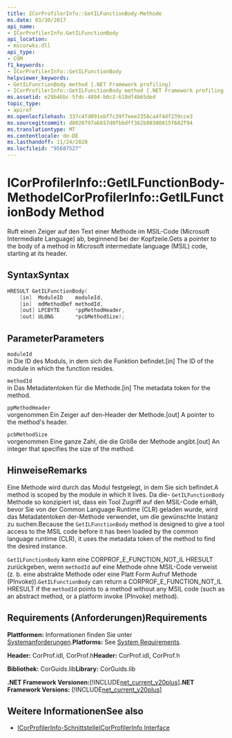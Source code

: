```yaml
---
title: ICorProfilerInfo::GetILFunctionBody-Methode
ms.date: 03/30/2017
api_name:
- ICorProfilerInfo.GetILFunctionBody
api_location:
- mscorwks.dll
api_type:
- COM
f1_keywords:
- ICorProfilerInfo::GetILFunctionBody
helpviewer_keywords:
- GetILFunctionBody method [.NET Framework profiling]
- ICorProfilerInfo::GetILFunctionBody method [.NET Framework profiling]
ms.assetid: e29b46bc-5fdc-4894-b0c2-619df4b65ded
topic_type:
- apiref
ms.openlocfilehash: 337c4fd091ebf7c39f7eee2358ca4f4df239cce3
ms.sourcegitcommit: d8020797a6657d0fbbdff362b80300815f682f94
ms.translationtype: MT
ms.contentlocale: de-DE
ms.lasthandoff: 11/24/2020
ms.locfileid: "95687527"
---
```

# <a name="icorprofilerinfogetilfunctionbody-method"></a><span data-ttu-id="32413-102">ICorProfilerInfo::GetILFunctionBody-Methode</span><span class="sxs-lookup"><span data-stu-id="32413-102">ICorProfilerInfo::GetILFunctionBody Method</span></span>

<span data-ttu-id="32413-103">Ruft einen Zeiger auf den Text einer Methode im MSIL-Code (Microsoft Intermediate Language) ab, beginnend bei der Kopfzeile.</span><span class="sxs-lookup"><span data-stu-id="32413-103">Gets a pointer to the body of a method in Microsoft intermediate language (MSIL) code, starting at its header.</span></span>  
  
## <a name="syntax"></a><span data-ttu-id="32413-104">Syntax</span><span class="sxs-lookup"><span data-stu-id="32413-104">Syntax</span></span>  
  
```cpp  
HRESULT GetILFunctionBody(  
    [in]  ModuleID    moduleId,  
    [in]  mdMethodDef methodId,  
    [out] LPCBYTE     *ppMethodHeader,  
    [out] ULONG       *pcbMethodSize);  
```  
  
## <a name="parameters"></a><span data-ttu-id="32413-105">Parameter</span><span class="sxs-lookup"><span data-stu-id="32413-105">Parameters</span></span>  

 `moduleId`  
 <span data-ttu-id="32413-106">in Die ID des Moduls, in dem sich die Funktion befindet.</span><span class="sxs-lookup"><span data-stu-id="32413-106">[in] The ID of the module in which the function resides.</span></span>  
  
 `methodId`  
 <span data-ttu-id="32413-107">in Das Metadatentoken für die Methode.</span><span class="sxs-lookup"><span data-stu-id="32413-107">[in] The metadata token for the method.</span></span>  
  
 `ppMethodHeader`  
 <span data-ttu-id="32413-108">vorgenommen Ein Zeiger auf den-Header der Methode.</span><span class="sxs-lookup"><span data-stu-id="32413-108">[out] A pointer to the method's header.</span></span>  
  
 `pcbMethodSize`  
 <span data-ttu-id="32413-109">vorgenommen Eine ganze Zahl, die die Größe der Methode angibt.</span><span class="sxs-lookup"><span data-stu-id="32413-109">[out] An integer that specifies the size of the method.</span></span>  
  
## <a name="remarks"></a><span data-ttu-id="32413-110">Hinweise</span><span class="sxs-lookup"><span data-stu-id="32413-110">Remarks</span></span>  

 <span data-ttu-id="32413-111">Eine Methode wird durch das Modul festgelegt, in dem Sie sich befindet.</span><span class="sxs-lookup"><span data-stu-id="32413-111">A method is scoped by the module in which it lives.</span></span> <span data-ttu-id="32413-112">Da die- `GetILFunctionBody` Methode so konzipiert ist, dass ein Tool Zugriff auf den MSIL-Code erhält, bevor Sie von der Common Language Runtime (CLR) geladen wurde, wird das Metadatentoken der-Methode verwendet, um die gewünschte Instanz zu suchen.</span><span class="sxs-lookup"><span data-stu-id="32413-112">Because the `GetILFunctionBody` method is designed to give a tool access to the MSIL code before it has been loaded by the common language runtime (CLR), it uses the metadata token of the method to find the desired instance.</span></span>  
  
 <span data-ttu-id="32413-113">`GetILFunctionBody` kann eine CORPROF_E_FUNCTION_NOT_IL HRESULT zurückgeben, wenn `methodId` auf eine Methode ohne MSIL-Code verweist (z. b. eine abstrakte Methode oder eine Platt Form Aufruf Methode (PInvoke)).</span><span class="sxs-lookup"><span data-stu-id="32413-113">`GetILFunctionBody` can return a CORPROF_E_FUNCTION_NOT_IL HRESULT if the `methodId` points to a method without any MSIL code (such as an abstract method, or a platform invoke (PInvoke) method).</span></span>  
  
## <a name="requirements"></a><span data-ttu-id="32413-114">Requirements (Anforderungen)</span><span class="sxs-lookup"><span data-stu-id="32413-114">Requirements</span></span>  

 <span data-ttu-id="32413-115">**Plattformen:** Informationen finden Sie unter [Systemanforderungen](../../get-started/system-requirements.md).</span><span class="sxs-lookup"><span data-stu-id="32413-115">**Platforms:** See [System Requirements](../../get-started/system-requirements.md).</span></span>  
  
 <span data-ttu-id="32413-116">**Header:** CorProf.idl, CorProf.h</span><span class="sxs-lookup"><span data-stu-id="32413-116">**Header:** CorProf.idl, CorProf.h</span></span>  
  
 <span data-ttu-id="32413-117">**Bibliothek:** CorGuids.lib</span><span class="sxs-lookup"><span data-stu-id="32413-117">**Library:** CorGuids.lib</span></span>  
  
 <span data-ttu-id="32413-118">**.NET Framework Versionen:**[!INCLUDE[net_current_v20plus](../../../../includes/net-current-v20plus-md.md)]</span><span class="sxs-lookup"><span data-stu-id="32413-118">**.NET Framework Versions:** [!INCLUDE[net_current_v20plus](../../../../includes/net-current-v20plus-md.md)]</span></span>  
  
## <a name="see-also"></a><span data-ttu-id="32413-119">Weitere Informationen</span><span class="sxs-lookup"><span data-stu-id="32413-119">See also</span></span>

- [<span data-ttu-id="32413-120">ICorProfilerInfo-Schnittstelle</span><span class="sxs-lookup"><span data-stu-id="32413-120">ICorProfilerInfo Interface</span></span>](icorprofilerinfo-interface.md)
